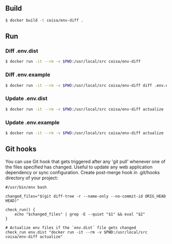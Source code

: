 ## Build
```bash
$ docker build -t coisa/env-diff .
```

## Run

### Diff .env.dist
```bash
$ docker run -it --rm -v $PWD:/usr/local/src coisa/env-diff
```
### Diff .env.example
```bash
$ docker run -it --rm -v $PWD:/usr/local/src coisa/env-diff diff .env.example
```
### Update .env.dist
```bash
$ docker run -it --rm -v $PWD:/usr/local/src coisa/env-diff actualize 
```
### Update .env.example
```bash
$ docker run -it --rm -v $PWD:/usr/local/src coisa/env-diff actualize .env.example
```

## Git hooks

You can use Git hook that gets triggered after any 'git pull' whenever one of the files specified has changed. Useful to update any web application dependency or sync configuration.
Create post-merge hook in .git/hooks directory of your project:

```
#/usr/bin/env bash

changed_files="$(git diff-tree -r --name-only --no-commit-id ORIG_HEAD HEAD)"

check_run() {
    echo "$changed_files" | grep -E --quiet "$1" && eval "$2"
}

# Actualize env files if the `env.dist` file gets changed
check_run env.dist "docker run -it --rm -v $PWD:/usr/local/src coisa/env-diff actualize"
```
